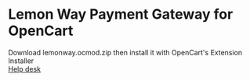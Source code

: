 # Lemon Way Payment Gateway for OpenCart
Download lemonway.ocmod.zip then install it with OpenCart's Extension Installer  
[Help desk](https://lemonway.zendesk.com/hc/en-gb/categories/115000692569-OpenCart)
